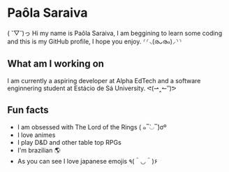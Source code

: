 # Paôla Saraiva
( ˘▽˘)っ
Hi my name is Paôla Saraiva, I am beggining to learn some coding and this is my GitHub profile, I hope you enjoy.  ⸂⸂⸜(രᴗര๑)⸝⸃⸃
 ## What am I working on 
I am currently a aspiring developer at Alpha EdTech and a software enginnering student at Estácio de Sá University. ᕙ(⇀‸↼‶)ᕗ
## Fun facts 
- I am obsessed with The Lord of the Rings ( ๑‾̀◡‾́)σº
- I love animes 
- I play D&D and other table top RPGs
- I'm brazilian 🌎
- As you can see I love japanese emojis ٩(＾◡＾)۶
